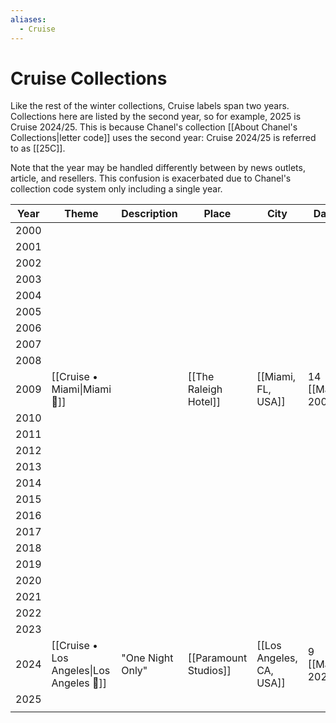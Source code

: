 ```yaml
---
aliases:
  - Cruise
---
```

# Cruise Collections

Like the rest of the winter collections, Cruise labels span two years. Collections here are listed by the second year, so for example, 2025 is Cruise 2024/25. This is because Chanel's collection [[About Chanel's Collections|letter code]] uses the second year: Cruise 2024/25 is referred to as [[25C]].

Note that the year may be handled differently between by news outlets, article, and resellers. This confusion is exacerbated due to Chanel's collection code system only including a single year.

| Year | Theme                                    | Description      | Place                 | City                     | Date            | Code    |
| ---- | ---------------------------------------- | ---------------- | --------------------- | ------------------------ | --------------- | ------- |
| 2000 |                                          |                  |                       |                          |                 |         |
| 2001 |                                          |                  |                       |                          |                 |         |
| 2002 |                                          |                  |                       |                          |                 |         |
| 2003 |                                          |                  |                       |                          |                 |         |
| 2004 |                                          |                  |                       |                          |                 |         |
| 2005 |                                          |                  |                       |                          |                 |         |
| 2006 |                                          |                  |                       |                          |                 |         |
| 2007 |                                          |                  |                       |                          |                 |         |
| 2008 |                                          |                  |                       |                          |                 |         |
| 2009 | [[Cruise • Miami\|Miami 🌴]]             |                  | [[The Raleigh Hotel]] | [[Miami, FL, USA]]       | 14 [[May 2008]] | [[09C]] |
| 2010 |                                          |                  |                       |                          |                 |         |
| 2011 |                                          |                  |                       |                          |                 |         |
| 2012 |                                          |                  |                       |                          |                 |         |
| 2013 |                                          |                  |                       |                          |                 |         |
| 2014 |                                          |                  |                       |                          |                 |         |
| 2015 |                                          |                  |                       |                          |                 |         |
| 2016 |                                          |                  |                       |                          |                 |         |
| 2017 |                                          |                  |                       |                          |                 |         |
| 2018 |                                          |                  |                       |                          |                 |         |
| 2019 |                                          |                  |                       |                          |                 |         |
| 2020 |                                          |                  |                       |                          |                 |         |
| 2021 |                                          |                  |                       |                          |                 |         |
| 2022 |                                          |                  |                       |                          |                 |         |
| 2023 |                                          |                  |                       |                          |                 |         |
| 2024 | [[Cruise • Los Angeles\|Los Angeles 🌅]] | "One Night Only" | [[Paramount Studios]] | [[Los Angeles, CA, USA]] | 9 [[May 2023]]  | [[24C]] |
| 2025 |                                          |                  |                       |                          |                 |         |
|      |                                          |                  |                       |                          |                 |         |

